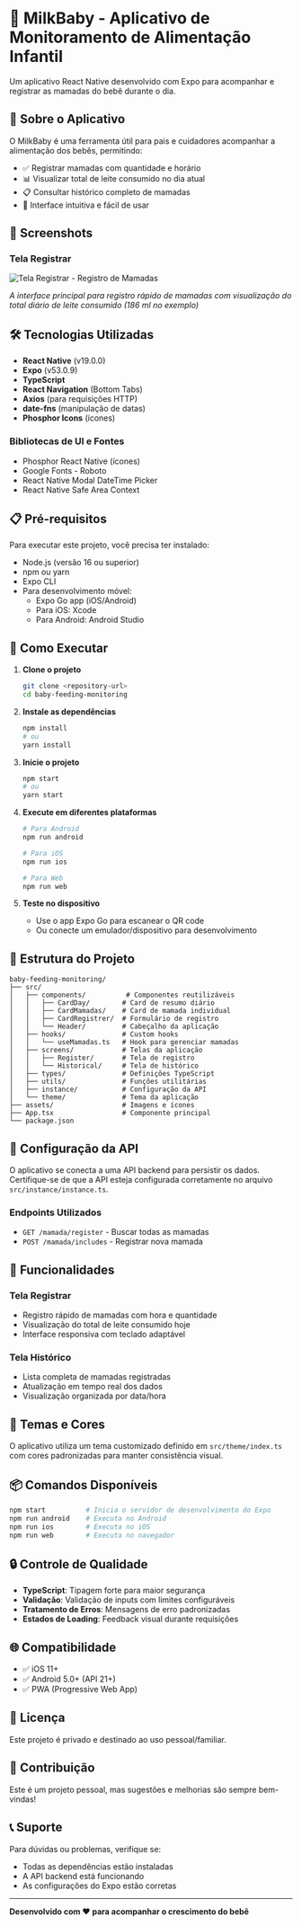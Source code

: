 # 🍼 MilkBaby - Aplicativo de Monitoramento de Alimentação Infantil

Um aplicativo React Native desenvolvido com Expo para acompanhar e registrar as mamadas do bebê durante o dia.

## 📱 Sobre o Aplicativo

O MilkBaby é uma ferramenta útil para pais e cuidadores acompanhar a alimentação dos bebês, permitindo:

- ✅ Registrar mamadas com quantidade e horário
- 📊 Visualizar total de leite consumido no dia atual
- 📋 Consultar histórico completo de mamadas
- 🔄 Interface intuitiva e fácil de usar

## 📸 Screenshots

### Tela Registrar
![Tela Registrar - Registro de Mamadas](assets/app.png)

*A interface principal para registro rápido de mamadas com visualização do total diário de leite consumido (186 ml no exemplo)*

## 🛠️ Tecnologias Utilizadas

- **React Native** (v19.0.0)
- **Expo** (v53.0.9)
- **TypeScript**
- **React Navigation** (Bottom Tabs)
- **Axios** (para requisições HTTP)
- **date-fns** (manipulação de datas)
- **Phosphor Icons** (ícones)

### Bibliotecas de UI e Fontes

- Phosphor React Native (ícones)
- Google Fonts - Roboto
- React Native Modal DateTime Picker
- React Native Safe Area Context

## 📋 Pré-requisitos

Para executar este projeto, você precisa ter instalado:

- Node.js (versão 16 ou superior)
- npm ou yarn
- Expo CLI
- Para desenvolvimento móvel:
  - Expo Go app (iOS/Android)
  - Para iOS: Xcode
  - Para Android: Android Studio

## 🚀 Como Executar

1. **Clone o projeto**
   ```bash
   git clone <repository-url>
   cd baby-feeding-monitoring
   ```

2. **Instale as dependências**
   ```bash
   npm install
   # ou
   yarn install
   ```

3. **Inicie o projeto**
   ```bash
   npm start
   # ou
   yarn start
   ```

4. **Execute em diferentes plataformas**
   ```bash
   # Para Android
   npm run android

   # Para iOS
   npm run ios

   # Para Web
   npm run web
   ```

5. **Teste no dispositivo**
   - Use o app Expo Go para escanear o QR code
   - Ou conecte um emulador/dispositivo para desenvolvimento

## 📁 Estrutura do Projeto

```
baby-feeding-monitoring/
├── src/
│   ├── components/          # Componentes reutilizáveis
│   │   ├── CardDay/        # Card de resumo diário
│   │   ├── CardMamadas/    # Card de mamada individual
│   │   ├── CardRegistrer/  # Formulário de registro
│   │   └── Header/         # Cabeçalho da aplicação
│   ├── hooks/              # Custom hooks
│   │   └── useMamadas.ts   # Hook para gerenciar mamadas
│   ├── screens/            # Telas da aplicação
│   │   ├── Register/       # Tela de registro
│   │   └── Historical/     # Tela de histórico
│   ├── types/              # Definições TypeScript
│   ├── utils/              # Funções utilitárias
│   ├── instance/           # Configuração da API
│   └── theme/              # Tema da aplicação
├── assets/                 # Imagens e ícones
├── App.tsx                 # Componente principal
└── package.json
```

## 🔧 Configuração da API

O aplicativo se conecta a uma API backend para persistir os dados. Certifique-se de que a API esteja configurada corretamente no arquivo `src/instance/instance.ts`.

### Endpoints Utilizados

- `GET /mamada/register` - Buscar todas as mamadas
- `POST /mamada/includes` - Registrar nova mamada

## 📱 Funcionalidades

### Tela Registrar
- Registro rápido de mamadas com hora e quantidade
- Visualização do total de leite consumido hoje
- Interface responsiva com teclado adaptável

### Tela Histórico
- Lista completa de mamadas registradas
- Atualização em tempo real dos dados
- Visualização organizada por data/hora

## 🎨 Temas e Cores

O aplicativo utiliza um tema customizado definido em `src/theme/index.ts` com cores padronizadas para manter consistência visual.

## 📦 Comandos Disponíveis

```bash
npm start          # Inicia o servidor de desenvolvimento do Expo
npm run android    # Executa no Android
npm run ios        # Executa no iOS
npm run web        # Executa no navegador
```

## 🔒 Controle de Qualidade

- **TypeScript**: Tipagem forte para maior segurança
- **Validação**: Validação de inputs com limites configuráveis
- **Tratamento de Erros**: Mensagens de erro padronizadas
- **Estados de Loading**: Feedback visual durante requisições

## 🌐 Compatibilidade

- ✅ iOS 11+
- ✅ Android 5.0+ (API 21+)
- ✅ PWA (Progressive Web App)

## 📝 Licença

Este projeto é privado e destinado ao uso pessoal/familiar.

## 🤝 Contribuição

Este é um projeto pessoal, mas sugestões e melhorias são sempre bem-vindas!

## 📞 Suporte

Para dúvidas ou problemas, verifique se:
- Todas as dependências estão instaladas
- A API backend está funcionando
- As configurações do Expo estão corretas

---

**Desenvolvido com ❤️ para acompanhar o crescimento do bebê**

